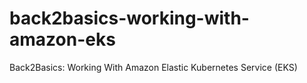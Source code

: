 # back2basics-working-with-amazon-eks
Back2Basics: Working With Amazon Elastic Kubernetes Service (EKS)
